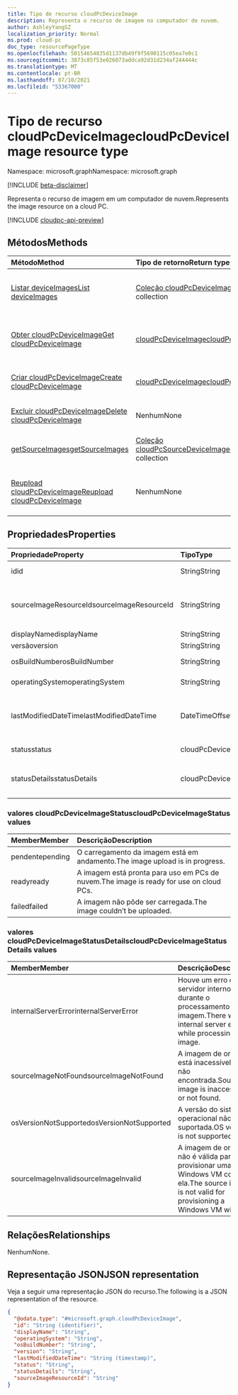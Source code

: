 ```yaml
---
title: Tipo de recurso cloudPcDeviceImage
description: Representa o recurso de imagem no computador de nuvem.
author: AshleyYangSZ
localization_priority: Normal
ms.prod: cloud-pc
doc_type: resourcePageType
ms.openlocfilehash: 50154654835d1137db49f9f5690115c05ea7e0c1
ms.sourcegitcommit: 3873c85f53e026073addca92d31d234af244444c
ms.translationtype: MT
ms.contentlocale: pt-BR
ms.lasthandoff: 07/10/2021
ms.locfileid: "53367000"
---
```

# <a name="cloudpcdeviceimage-resource-type"></a><span data-ttu-id="9f59c-103">Tipo de recurso cloudPcDeviceImage</span><span class="sxs-lookup"><span data-stu-id="9f59c-103">cloudPcDeviceImage resource type</span></span>

<span data-ttu-id="9f59c-104">Namespace: microsoft.graph</span><span class="sxs-lookup"><span data-stu-id="9f59c-104">Namespace: microsoft.graph</span></span>

[!INCLUDE [beta-disclaimer](../../includes/beta-disclaimer.md)]

<span data-ttu-id="9f59c-105">Representa o recurso de imagem em um computador de nuvem.</span><span class="sxs-lookup"><span data-stu-id="9f59c-105">Represents the image resource on a cloud PC.</span></span>

[!INCLUDE [cloudpc-api-preview](../../includes/cloudpc-api-preview.md)]

## <a name="methods"></a><span data-ttu-id="9f59c-106">Métodos</span><span class="sxs-lookup"><span data-stu-id="9f59c-106">Methods</span></span>

|<span data-ttu-id="9f59c-107">Método</span><span class="sxs-lookup"><span data-stu-id="9f59c-107">Method</span></span>|<span data-ttu-id="9f59c-108">Tipo de retorno</span><span class="sxs-lookup"><span data-stu-id="9f59c-108">Return type</span></span>|<span data-ttu-id="9f59c-109">Descrição</span><span class="sxs-lookup"><span data-stu-id="9f59c-109">Description</span></span>|
|:---|:---|:---|
|[<span data-ttu-id="9f59c-110">Listar deviceImages</span><span class="sxs-lookup"><span data-stu-id="9f59c-110">List deviceImages</span></span>](../api/virtualendpoint-list-deviceimages.md)|<span data-ttu-id="9f59c-111">[Coleção cloudPcDeviceImage](../resources/cloudpcdeviceimage.md)</span><span class="sxs-lookup"><span data-stu-id="9f59c-111">[cloudPcDeviceImage](../resources/cloudpcdeviceimage.md) collection</span></span>|<span data-ttu-id="9f59c-112">Listar as propriedades e as relações dos [objetos cloudPcDeviceImage.](../resources/cloudpcdeviceimage.md)</span><span class="sxs-lookup"><span data-stu-id="9f59c-112">List the properties and relationships of [cloudPcDeviceImage](../resources/cloudpcdeviceimage.md) objects.</span></span>|
|[<span data-ttu-id="9f59c-113">Obter cloudPcDeviceImage</span><span class="sxs-lookup"><span data-stu-id="9f59c-113">Get cloudPcDeviceImage</span></span>](../api/cloudpcdeviceimage-get.md)|[<span data-ttu-id="9f59c-114">cloudPcDeviceImage</span><span class="sxs-lookup"><span data-stu-id="9f59c-114">cloudPcDeviceImage</span></span>](../resources/cloudpcdeviceimage.md)|<span data-ttu-id="9f59c-115">Leia as propriedades e as relações de um [objeto cloudPcDeviceImage.](../resources/cloudpcdeviceimage.md)</span><span class="sxs-lookup"><span data-stu-id="9f59c-115">Read the properties and relationships of a [cloudPcDeviceImage](../resources/cloudpcdeviceimage.md) object.</span></span>|
|[<span data-ttu-id="9f59c-116">Criar cloudPcDeviceImage</span><span class="sxs-lookup"><span data-stu-id="9f59c-116">Create cloudPcDeviceImage</span></span>](../api/virtualendpoint-post-deviceimages.md)|[<span data-ttu-id="9f59c-117">cloudPcDeviceImage</span><span class="sxs-lookup"><span data-stu-id="9f59c-117">cloudPcDeviceImage</span></span>](../resources/cloudpcdeviceimage.md)|<span data-ttu-id="9f59c-118">Crie um novo [objeto cloudPcDeviceImage.](../resources/cloudpcdeviceimage.md)</span><span class="sxs-lookup"><span data-stu-id="9f59c-118">Create a new [cloudPcDeviceImage](../resources/cloudpcdeviceimage.md) object.</span></span>|
|[<span data-ttu-id="9f59c-119">Excluir cloudPcDeviceImage</span><span class="sxs-lookup"><span data-stu-id="9f59c-119">Delete cloudPcDeviceImage</span></span>](../api/cloudpcdeviceimage-delete.md)|<span data-ttu-id="9f59c-120">Nenhum</span><span class="sxs-lookup"><span data-stu-id="9f59c-120">None</span></span>|<span data-ttu-id="9f59c-121">[Exclua um objeto cloudPcDeviceImage.](../resources/cloudpcdeviceimage.md)</span><span class="sxs-lookup"><span data-stu-id="9f59c-121">Delete a [cloudPcDeviceImage](../resources/cloudpcdeviceimage.md) object.</span></span>|
|[<span data-ttu-id="9f59c-122">getSourceImages</span><span class="sxs-lookup"><span data-stu-id="9f59c-122">getSourceImages</span></span>](../api/cloudpcdeviceimage-getsourceimages.md)|<span data-ttu-id="9f59c-123">[Coleção cloudPcSourceDeviceImage](../resources/cloudpcsourcedeviceimage.md)</span><span class="sxs-lookup"><span data-stu-id="9f59c-123">[cloudPcSourceDeviceImage](../resources/cloudpcsourcedeviceimage.md) collection</span></span>|<span data-ttu-id="9f59c-124">Obter [objetos cloudPcSourceDeviceImage.](../resources/cloudpcsourcedeviceimage.md)</span><span class="sxs-lookup"><span data-stu-id="9f59c-124">Get [cloudPcSourceDeviceImage](../resources/cloudpcsourcedeviceimage.md) objects.</span></span>|
|[<span data-ttu-id="9f59c-125">Reupload cloudPcDeviceImage</span><span class="sxs-lookup"><span data-stu-id="9f59c-125">Reupload cloudPcDeviceImage</span></span>](../api/cloudpcdeviceimage-reupload.md)|<span data-ttu-id="9f59c-126">Nenhum</span><span class="sxs-lookup"><span data-stu-id="9f59c-126">None</span></span>|<span data-ttu-id="9f59c-127">Reupload a [cloudPcDeviceImage](../resources/cloudpcdeviceimage.md) object that failed to upload.</span><span class="sxs-lookup"><span data-stu-id="9f59c-127">Reupload a [cloudPcDeviceImage](../resources/cloudpcdeviceimage.md) object that failed to upload.</span></span>|

## <a name="properties"></a><span data-ttu-id="9f59c-128">Propriedades</span><span class="sxs-lookup"><span data-stu-id="9f59c-128">Properties</span></span>

|<span data-ttu-id="9f59c-129">Propriedade</span><span class="sxs-lookup"><span data-stu-id="9f59c-129">Property</span></span>|<span data-ttu-id="9f59c-130">Tipo</span><span class="sxs-lookup"><span data-stu-id="9f59c-130">Type</span></span>|<span data-ttu-id="9f59c-131">Descrição</span><span class="sxs-lookup"><span data-stu-id="9f59c-131">Description</span></span>|
|:---|:---|:---|
|<span data-ttu-id="9f59c-132">id</span><span class="sxs-lookup"><span data-stu-id="9f59c-132">id</span></span>|<span data-ttu-id="9f59c-133">String</span><span class="sxs-lookup"><span data-stu-id="9f59c-133">String</span></span>|<span data-ttu-id="9f59c-134">Identificador exclusivo do recurso de imagem no computador de nuvem.</span><span class="sxs-lookup"><span data-stu-id="9f59c-134">Unique identifier for the image resource on the cloud PC.</span></span> <span data-ttu-id="9f59c-135">Somente leitura.</span><span class="sxs-lookup"><span data-stu-id="9f59c-135">Read-only.</span></span>|
|<span data-ttu-id="9f59c-136">sourceImageResourceId</span><span class="sxs-lookup"><span data-stu-id="9f59c-136">sourceImageResourceId</span></span>|<span data-ttu-id="9f59c-137">String</span><span class="sxs-lookup"><span data-stu-id="9f59c-137">String</span></span>|<span data-ttu-id="9f59c-138">A ID do recurso de imagem de origem no Azure.</span><span class="sxs-lookup"><span data-stu-id="9f59c-138">The ID of the source image resource on Azure.</span></span> <span data-ttu-id="9f59c-139">Formato obrigatório: "/subscriptions/{subscription-id}/resourceGroups/{resourceGroupName}/providers/Microsoft.Compute/images/{imageName}".</span><span class="sxs-lookup"><span data-stu-id="9f59c-139">Required format: "/subscriptions/{subscription-id}/resourceGroups/{resourceGroupName}/providers/Microsoft.Compute/images/{imageName}".</span></span>|
|<span data-ttu-id="9f59c-140">displayName</span><span class="sxs-lookup"><span data-stu-id="9f59c-140">displayName</span></span>|<span data-ttu-id="9f59c-141">String</span><span class="sxs-lookup"><span data-stu-id="9f59c-141">String</span></span>|<span data-ttu-id="9f59c-142">O nome de exibição da imagem.</span><span class="sxs-lookup"><span data-stu-id="9f59c-142">The image's display name.</span></span>|
|<span data-ttu-id="9f59c-143">versão</span><span class="sxs-lookup"><span data-stu-id="9f59c-143">version</span></span>|<span data-ttu-id="9f59c-144">String</span><span class="sxs-lookup"><span data-stu-id="9f59c-144">String</span></span>|<span data-ttu-id="9f59c-145">A versão da imagem.</span><span class="sxs-lookup"><span data-stu-id="9f59c-145">The image version.</span></span> <span data-ttu-id="9f59c-146">Por exemplo: 0.0.1, 1.5.13.</span><span class="sxs-lookup"><span data-stu-id="9f59c-146">For example: 0.0.1, 1.5.13.</span></span>|
|<span data-ttu-id="9f59c-147">osBuildNumber</span><span class="sxs-lookup"><span data-stu-id="9f59c-147">osBuildNumber</span></span>|<span data-ttu-id="9f59c-148">String</span><span class="sxs-lookup"><span data-stu-id="9f59c-148">String</span></span>|<span data-ttu-id="9f59c-149">A versão de com build do sistema operacional da imagem.</span><span class="sxs-lookup"><span data-stu-id="9f59c-149">The image's OS build version.</span></span> <span data-ttu-id="9f59c-150">Por exemplo: 1909.</span><span class="sxs-lookup"><span data-stu-id="9f59c-150">For example: 1909.</span></span>|
|<span data-ttu-id="9f59c-151">operatingSystem</span><span class="sxs-lookup"><span data-stu-id="9f59c-151">operatingSystem</span></span>|<span data-ttu-id="9f59c-152">String</span><span class="sxs-lookup"><span data-stu-id="9f59c-152">String</span></span>|<span data-ttu-id="9f59c-153">O sistema operacional da imagem.</span><span class="sxs-lookup"><span data-stu-id="9f59c-153">The image's operating system.</span></span> <span data-ttu-id="9f59c-154">Por exemplo: Windows 10 Enterprise.</span><span class="sxs-lookup"><span data-stu-id="9f59c-154">For example: Windows 10 Enterprise.</span></span>|
|<span data-ttu-id="9f59c-155">lastModifiedDateTime</span><span class="sxs-lookup"><span data-stu-id="9f59c-155">lastModifiedDateTime</span></span>|<span data-ttu-id="9f59c-156">DateTimeOffset</span><span class="sxs-lookup"><span data-stu-id="9f59c-156">DateTimeOffset</span></span>|<span data-ttu-id="9f59c-157">Os dados e a hora em que a imagem foi modificada pela última vez.</span><span class="sxs-lookup"><span data-stu-id="9f59c-157">The data and time that the image was last modified.</span></span> <span data-ttu-id="9f59c-158">O tempo é mostrado no formato ISO 8601 e hora UTC (Tempo Universal Coordenado).</span><span class="sxs-lookup"><span data-stu-id="9f59c-158">The time is shown in ISO 8601 format and  Coordinated Universal Time (UTC) time.</span></span> <span data-ttu-id="9f59c-159">Por exemplo, meia-noite UTC em 1º de janeiro de 2014 aparece como '2014-01-01T00:00:00Z'.</span><span class="sxs-lookup"><span data-stu-id="9f59c-159">For example, midnight UTC on Jan 1, 2014 appears as '2014-01-01T00:00:00Z'.</span></span>|
|<span data-ttu-id="9f59c-160">status</span><span class="sxs-lookup"><span data-stu-id="9f59c-160">status</span></span>|<span data-ttu-id="9f59c-161">cloudPcDeviceImageStatus</span><span class="sxs-lookup"><span data-stu-id="9f59c-161">cloudPcDeviceImageStatus</span></span>|<span data-ttu-id="9f59c-162">O status da imagem no computador de nuvem.</span><span class="sxs-lookup"><span data-stu-id="9f59c-162">The status of the image on cloud PC.</span></span> <span data-ttu-id="9f59c-163">Os valores possíveis são: `pending`, `ready`, `failed`.</span><span class="sxs-lookup"><span data-stu-id="9f59c-163">Possible values are: `pending`, `ready`, `failed`.</span></span>|
|<span data-ttu-id="9f59c-164">statusDetails</span><span class="sxs-lookup"><span data-stu-id="9f59c-164">statusDetails</span></span>|<span data-ttu-id="9f59c-165">cloudPcDeviceImageStatusDetails</span><span class="sxs-lookup"><span data-stu-id="9f59c-165">cloudPcDeviceImageStatusDetails</span></span>|<span data-ttu-id="9f59c-166">Os detalhes do status da imagem, que indica por que o carregamento falhou, se aplicável.</span><span class="sxs-lookup"><span data-stu-id="9f59c-166">The details of the image's status, which indicates why the upload failed, if applicable.</span></span> <span data-ttu-id="9f59c-167">Os valores possíveis são: `internalServerError`, `sourceImageNotFound`, `osVersionNotSupported`, e `sourceImageInvalid`.</span><span class="sxs-lookup"><span data-stu-id="9f59c-167">Possible values are: `internalServerError`, `sourceImageNotFound`, `osVersionNotSupported`, and `sourceImageInvalid`.</span></span>|

### <a name="cloudpcdeviceimagestatus-values"></a><span data-ttu-id="9f59c-168">valores cloudPcDeviceImageStatus</span><span class="sxs-lookup"><span data-stu-id="9f59c-168">cloudPcDeviceImageStatus values</span></span>

|<span data-ttu-id="9f59c-169">Member</span><span class="sxs-lookup"><span data-stu-id="9f59c-169">Member</span></span>|<span data-ttu-id="9f59c-170">Descrição</span><span class="sxs-lookup"><span data-stu-id="9f59c-170">Description</span></span>|
|:---|:---|
|<span data-ttu-id="9f59c-171">pendente</span><span class="sxs-lookup"><span data-stu-id="9f59c-171">pending</span></span>|<span data-ttu-id="9f59c-172">O carregamento da imagem está em andamento.</span><span class="sxs-lookup"><span data-stu-id="9f59c-172">The image upload is in progress.</span></span>|
|<span data-ttu-id="9f59c-173">ready</span><span class="sxs-lookup"><span data-stu-id="9f59c-173">ready</span></span>|<span data-ttu-id="9f59c-174">A imagem está pronta para uso em PCs de nuvem.</span><span class="sxs-lookup"><span data-stu-id="9f59c-174">The image is ready for use on cloud PCs.</span></span>|
|<span data-ttu-id="9f59c-175">failed</span><span class="sxs-lookup"><span data-stu-id="9f59c-175">failed</span></span>|<span data-ttu-id="9f59c-176">A imagem não pôde ser carregada.</span><span class="sxs-lookup"><span data-stu-id="9f59c-176">The image couldn’t be uploaded.</span></span> |

### <a name="cloudpcdeviceimagestatusdetails-values"></a><span data-ttu-id="9f59c-177">valores cloudPcDeviceImageStatusDetails</span><span class="sxs-lookup"><span data-stu-id="9f59c-177">cloudPcDeviceImageStatusDetails values</span></span>

|<span data-ttu-id="9f59c-178">Member</span><span class="sxs-lookup"><span data-stu-id="9f59c-178">Member</span></span>|<span data-ttu-id="9f59c-179">Descrição</span><span class="sxs-lookup"><span data-stu-id="9f59c-179">Description</span></span>|
|:---|:---|
|<span data-ttu-id="9f59c-180">internalServerError</span><span class="sxs-lookup"><span data-stu-id="9f59c-180">internalServerError</span></span>|<span data-ttu-id="9f59c-181">Houve um erro de servidor interno durante o processamento da imagem.</span><span class="sxs-lookup"><span data-stu-id="9f59c-181">There was an internal server error while processing the image.</span></span>|
|<span data-ttu-id="9f59c-182">sourceImageNotFound</span><span class="sxs-lookup"><span data-stu-id="9f59c-182">sourceImageNotFound</span></span>|<span data-ttu-id="9f59c-183">A imagem de origem está inacessível ou não encontrada.</span><span class="sxs-lookup"><span data-stu-id="9f59c-183">Source image is inaccessible or not found.</span></span>|
|<span data-ttu-id="9f59c-184">osVersionNotSupported</span><span class="sxs-lookup"><span data-stu-id="9f59c-184">osVersionNotSupported</span></span>| <span data-ttu-id="9f59c-185">A versão do sistema operacional não é suportada.</span><span class="sxs-lookup"><span data-stu-id="9f59c-185">OS version is not supported.</span></span>|
|<span data-ttu-id="9f59c-186">sourceImageInvalid</span><span class="sxs-lookup"><span data-stu-id="9f59c-186">sourceImageInvalid</span></span>|<span data-ttu-id="9f59c-187">A imagem de origem não é válida para provisionar uma Windows VM com ela.</span><span class="sxs-lookup"><span data-stu-id="9f59c-187">The source image is not valid for provisioning a Windows VM with it.</span></span>|

## <a name="relationships"></a><span data-ttu-id="9f59c-188">Relações</span><span class="sxs-lookup"><span data-stu-id="9f59c-188">Relationships</span></span>

<span data-ttu-id="9f59c-189">Nenhum</span><span class="sxs-lookup"><span data-stu-id="9f59c-189">None.</span></span>

## <a name="json-representation"></a><span data-ttu-id="9f59c-190">Representação JSON</span><span class="sxs-lookup"><span data-stu-id="9f59c-190">JSON representation</span></span>

<span data-ttu-id="9f59c-191">Veja a seguir uma representação JSON do recurso.</span><span class="sxs-lookup"><span data-stu-id="9f59c-191">The following is a JSON representation of the resource.</span></span>
<!-- {
  "blockType": "resource",
  "keyProperty": "id",
  "@odata.type": "microsoft.graph.cloudPcDeviceImage",
  "baseType": "microsoft.graph.entity",
  "openType": false
}
-->

``` json
{
  "@odata.type": "#microsoft.graph.cloudPcDeviceImage",
  "id": "String (identifier)",
  "displayName": "String",
  "operatingSystem": "String",
  "osBuildNumber": "String",
  "version": "String",
  "lastModifiedDateTime": "String (timestamp)",
  "status": "String",
  "statusDetails": "String",
  "sourceImageResourceId": "String"
}
```
